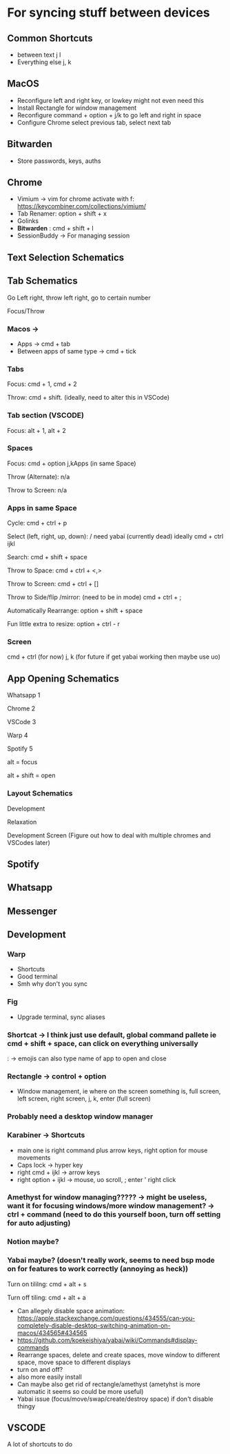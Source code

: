 # For syncing stuff between devices

## Common Shortcuts

- between text j l
- Everything else j, k

## MacOS

- Reconfigure left and right key, or lowkey might not even need this
- Install Rectangle for window management
- Reconfigure command + option + j/k to go left and right in space
- Configure Chrome select previous tab, select next tab

## Bitwarden

- Store passwords, keys, auths

## Chrome

- Vimium -> vim for chrome activate with f: https://keycombiner.com/collections/vimium/
- Tab Renamer: option + shift + x
- Golinks
- **Bitwarden** : cmd + shift + l
- SessionBuddy -> For managing session

## Text Selection Schematics

## Tab Schematics

Go Left right, throw left right, go to certain number

Focus/Throw

### Macos ->

- Apps -> cmd + tab
- Between apps of same type -> cmd + tick

### Tabs

Focus: cmd + 1, cmd + 2

Throw: cmd + shift. (ideally, need to alter this in VSCode)

### Tab section (VSCODE)

Focus: alt + 1, alt + 2

### Spaces

Focus: cmd + option j,kApps (in same Space)

Throw (Alternate): n/a

Throw to Screen: n/a

### Apps in same Space

Cycle: cmd + ctrl + p

Select (left, right, up, down):  / need yabai (currently dead) ideally cmd + ctrl ijkl

Search: cmd + shift + space

Throw to Space: cmd + ctrl + <,>

Throw to Screen: cmd + ctrl  + []

Throw to Side/flip /mirror: (need to be in mode) cmd + ctrl + ;

Automatically Rearrange: option + shift + space

Fun little extra to resize: option + ctrl - r

### Screen

cmd + ctrl (for now) j, k (for future if get yabai working then maybe use uo)


## App Opening Schematics

Whatsapp 1

Chrome 2

VSCode 3

Warp 4

Spotify 5 

alt = focus

alt + shift = open

### Layout Schematics

Development

Relaxation

Development Screen (Figure out how to deal with multiple chromes and VSCodes later)

## Spotify

## Whatsapp

## Messenger

## Development

### Warp

- Shortcuts
- Good terminal
- Smh why don't you sync

### Fig

- Upgrade terminal, sync aliases

### Shortcat -> I think just use default, global command pallete ie cmd + shift + space, can click on everything universally

: -> emojis
can also type name of app to open and close

### Rectangle -> control + option

- Window management, ie where on the screen something is, full screen, left screen, right screen,
  j, k, enter (full screen)

### Probably need a desktop window manager

### Karabiner -> Shortcuts

- main one is right command plus arrow keys, right option for mouse movements
- Caps lock -> hyper key
- right cmd + ijkl -> arrow keys
- right option + ijkl -> mouse, uo scroll, ; enter ' right click

### Amethyst for window managing????? -> might be useless, want it for focusing windows/more window management? -> ctrl + command (need to do this yourself boon, turn off setting for auto adjusting)

### Notion maybe?

### Yabai maybe? (doesn't really work, seems to need bsp mode on for features to work correctly (annoying as heck))

Turn on tililng: cmd + alt + s

Turn off tiling: cmd + alt + a

- Can allegely disable space animation: https://apple.stackexchange.com/questions/434555/can-you-completely-disable-desktop-switching-animation-on-macos/434565#434565
- https://github.com/koekeishiya/yabai/wiki/Commands#display-commands
- Rearrange spaces, delete and create spaces, move window to different space, move space to different displays
- turn on and off?
- also more easily install
- Can maybe also get rid of rectangle/amethyst (ametyhst is more automatic it seems so could be more useful)
- Yabai issue (focus/move/swap/create/destroy space) if don't disable thingy

## VSCODE

A lot of shortcuts to do
